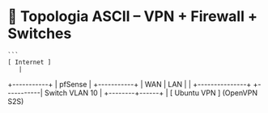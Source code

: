 # 🧭 Topologia ASCII – VPN + Firewall + Switches

    ```
    [ Internet ]
       |
 +-----------+
 |   pfSense |
 +-----------+
 | WAN | LAN |
      |           +---------------+
      +-----------| Switch VLAN 10 |
                  +--------+------+
                           |
                     [ Ubuntu VPN ]
                      (OpenVPN S2S)
```

